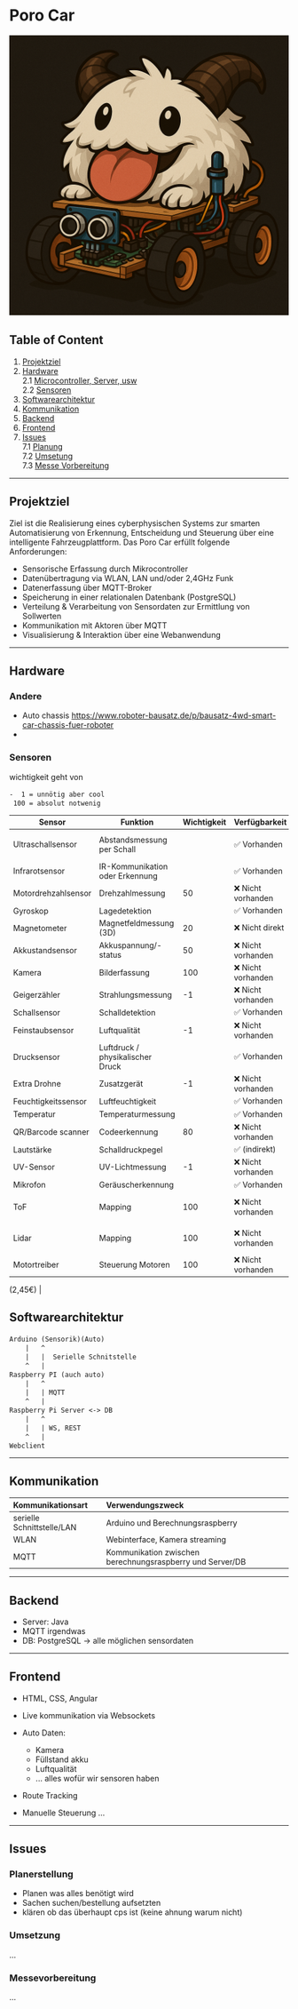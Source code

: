 # Poro Car

![Poro Image](src/poro_car.png)

## Table of Content

1. [Projektziel]()
2. [Hardware](#hardware) <br>
   2.1 [Microcontroller, Server, usw](#microcontroller-server-usw) <br>
   2.2 [Sensoren](#sensoren) <br>
3. [Softwarearchitektur](#softwarearchitektur) <br>
4. [Kommunikation](#kommunikation) <br>
5. [Backend](#backend) <br>
6. [Frontend](#frontend) <br>
7. [Issues](#issues) <br>
   7.1 [Planung](#planerstellung) <br>
   7.2 [Umsetung](#umsetzung) <br>
   7.3 [Messe Vorbereitung](#messevorbereitung) <br>
---

## Projektziel

Ziel ist die Realisierung eines cyberphysischen Systems zur smarten Automatisierung von Erkennung, Entscheidung und Steuerung über eine intelligente Fahrzeugplattform. Das Poro Car erfüllt folgende Anforderungen:

- Sensorische Erfassung durch Mikrocontroller
- Datenübertragung via WLAN, LAN und/oder 2,4GHz Funk
- Datenerfassung über MQTT-Broker
- Speicherung in einer relationalen Datenbank (PostgreSQL)
- Verteilung & Verarbeitung von Sensordaten zur Ermittlung von Sollwerten
- Kommunikation mit Aktoren über MQTT
- Visualisierung & Interaktion über eine Webanwendung

---

## Hardware

### Andere

- Auto chassis https://www.roboter-bausatz.de/p/bausatz-4wd-smart-car-chassis-fuer-roboter
- 

### Sensoren

wichtigkeit geht von 
``` 
-  1 = unnötig aber cool
 100 = absolut notwenig
```

| Sensor              | Funktion                         | Wichtigkeit | Verfügbarkeit     | Anmerkung                                                                                                                              |
|---------------------|----------------------------------|-------------|-------------------|----------------------------------------------------------------------------------------------------------------------------------------|
| Ultraschallsensor   | Abstandsmessung per Schall       |             | ✅ Vorhanden       | HC-SR04 im Koffer enthalten, https://www.roboter-bausatz.de/p/5x-hc-sr04-ultraschallsensor-entfernungsmesser?ra_id=4570449494&weiche=1 |
| Infrarotsensor      | IR-Kommunikation oder Erkennung  |             | ✅ Vorhanden       | HC-SR501 IR, KY-005 (IR Transmitter), KY-022 (IR Receiver), KY-032 (Hindernis-Detektor)                                                |
| Motordrehzahlsensor | Drehzahlmessung                  | 50          | ❌ Nicht vorhanden | bei chassis dabei :)                                                                                                                   |
| Gyroskop            | Lagedetektion                    |             | ✅ Vorhanden       | MPU6050 Lage-Beschleunigungsensor                                                                                                      |
| Magnetometer        | Magnetfeldmessung (3D)           | 20          | ❌ Nicht direkt    | Nur einfache Magnetsensoren (KY-003, KY-024, KY-035)                                                                                   |
| Akkustandsensor     | Akkuspannung/-status             | 50          | ❌ Nicht vorhanden | arduino direkt möglich                                                                                                                 |
| Kamera              | Bilderfassung                    | 100         | ❌ Nicht vorhanden | https://www.reichelt.com/de/en/shop/product/raspberry_pi_-_camera_8mp_v2_imx219pq-170853 (9,80€)                                       |
| Geigerzähler        | Strahlungsmessung                | -1          | ❌ Nicht vorhanden | :\|                                                                                                                                    |
| Schallsensor        | Schalldetektion                  |             | ✅ Vorhanden       | KY-037, KY-038 (Mikrofon-/Schallsensor)                                                                                                |
| Feinstaubsensor     | Luftqualität                     | -1          | ❌ Nicht vorhanden | :\|                                                                                                                                    |
| Drucksensor         | Luftdruck / physikalischer Druck |             | ✅ Vorhanden       | BMP280 Luftdruck                                                                                                                       |
| Extra Drohne        | Zusatzgerät                      | -1          | ❌ Nicht vorhanden | :\|                                                                                                                                    |
| Feuchtigkeitssensor | Luftfeuchtigkeit                 |             | ✅ Vorhanden       | KY-015 (Temp + Feuchte) + Luftfeuchtigkeits-Regensensor                                                                                |
| Temperatur          | Temperaturmessung                |             | ✅ Vorhanden       | KY-001, KY-013, KY-028, KY-015                                                                                                         |
| QR/Barcode scanner  | Codeerkennung                    | 80          | ❌ Nicht vorhanden | :\|                                                                                                                                    |
| Lautstärke          | Schalldruckpegel                 |             | ✅ (indirekt)      | KY-037/038 können verwendet werden                                                                                                     |
| UV-Sensor           | UV-Lichtmessung                  | -1          | ❌ Nicht vorhanden | :\|                                                                                                                                    |
| Mikrofon            | Geräuscherkennung                |             | ✅ Vorhanden       | KY-037, KY-038                                                                                                                         |
| ToF                 | Mapping                          | 100         | ❌ Nicht vorhanden | https://www.az-delivery.de/products/vl53l0x-time-of-flight-tof-laser-abstandssensor?variant=32344531435616 (18,99€)                    |
| Lidar               | Mapping                          | 100         | ❌ Nicht vorhanden | https://www.conrad.de/de/p/waveshare-tf-luna-lidar-8m-reichweite-tof-vcsel-technologie-uart-i2c-i-o-867827884.html (29,32€)                    |
| Motortreiber        | Steuerung Motoren                | 100         | ❌ Nicht vorhanden | https://www.roboter-bausatz.de/p/l298n-motortreiber-mit-doppelter-h-bruecke
(2,45€)
                    |

## Softwarearchitektur
                   
```
Arduino (Sensorik)(Auto) 
    |   ^
    |   |  Serielle Schnitstelle
    ^   |
Raspberry PI (auch auto) 
    |   ^
    |   | MQTT
    ^   |
Raspberry Pi Server <-> DB
    |   ^
    |   | WS, REST
    ^   |
Webclient
```

---

## Kommunikation

| Kommunikationsart          | Verwendungszweck                                          |
|:---------------------------|:----------------------------------------------------------|
| serielle Schnittstelle/LAN | Arduino und Berechnungsraspberry                          |
| WLAN                       | Webinterface, Kamera streaming                            |
| MQTT                       | Kommunikation zwischen berechnungsraspberry und Server/DB |

---

## Backend

- Server: Java 
- MQTT irgendwas
- DB: PostgreSQL
    -> alle möglichen sensordaten

---

## Frontend

- HTML, CSS, Angular
- Live kommunikation via Websockets
- Auto Daten:
  - Kamera
  - Füllstand akku
  - Luftqualität
  - ... alles wofür wir sensoren haben
    
- Route Tracking
- Manuelle Steuerung
...

---

## Issues

### Planerstellung

- Planen was alles benötigt wird
- Sachen suchen/bestellung aufsetzten
- klären ob das überhaupt cps ist (keine ahnung warum nicht)


### Umsetzung
...

### Messevorbereitung
...